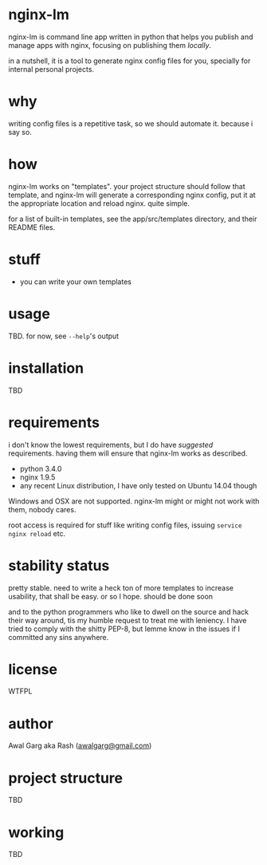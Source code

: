 # nginx-lm

nginx-lm is command line app written in python that helps you publish and manage apps with nginx, focusing on publishing them _locally_.

in a nutshell, it is a tool to generate nginx config files for you, specially for internal personal projects.

# why

writing config files is a repetitive task, so we should automate it. because i say so.

# how

nginx-lm works on "templates". your project structure should follow that template, and nginx-lm will generate a corresponding nginx config, put it at the appropriate location and reload nginx. quite simple.

for a list of built-in templates, see the app/src/templates directory, and their README files.

# stuff

- you can write your own templates

# usage

TBD. for now, see `--help`'s output

# installation

TBD

# requirements

i don't know the lowest requirements, but I do have *suggested* requirements. having them will ensure that nginx-lm works as described.

- python 3.4.0
- nginx 1.9.5
- any recent Linux distribution, I have only tested on Ubuntu 14.04 though

Windows and OSX are not supported. nginx-lm might or might not work with them, nobody cares.

root access is required for stuff like writing config files, issuing `service nginx reload` etc.

# stability status

pretty stable. need to write a heck ton of more templates to increase usability, that shall be easy. or so I hope.
should be done soon

and to the python programmers who like to dwell on the source and hack their way around, tis my humble request to treat me with leniency. I have tried to comply with the shitty PEP-8, but lemme know in the issues if I committed any sins anywhere.

# license

WTFPL

# author

Awal Garg aka Rash (awalgarg@gmail.com)

# project structure

TBD

# working

TBD
